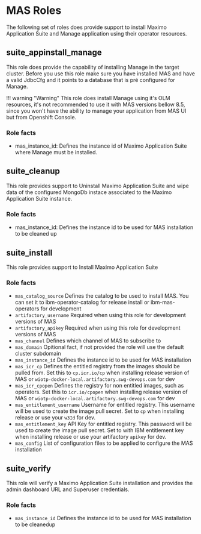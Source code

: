 # MAS Roles
The following set of roles does provide support to install Maximo Application Suite and Manage application using their operator resources.


## suite_appinstall_manage
This role does provide the capability of installing Manage in the target cluster. Before you use this role make sure you have installed MAS and have a valid JdbcCfg and it points to a database that is pré configured for Manage.

!!! warning "Warning"
    This role does install Manage using it's OLM resources, it's not recommended to use it with MAS versions bellow 8.5, since you won't have the ability to manage your application from MAS UI but from Openshift Console.

### Role facts
- mas_instance_id: Defines the instance id of Maximo Application Suite where Manage must be installed.


## suite_cleanup
This role provides support to Uninstall Maximo Application Suite and wipe data of the configured MongoDb instace associated to the Maximo Application Suite instance.

### Role facts
- mas_instance_id: Defines the instance id to be used for MAS installation to be cleaned up


## suite_install
This role provides support to Install Maximo Application Suite

### Role facts

- `mas_catalog_source` Defines the catalog to be used to install MAS. You can set it to      ibm-operator-catalog for release install or ibm-mas-operators for development
- `artifactory_username` Required when using this role for development versions of MAS
- `artifactory_apikey` Required when using this role for development versions of MAS
- `mas_channel` Defines which channel of MAS to subscribe to
- `mas_domain` Opitional fact, if not provided the role will use the default cluster subdomain
- `mas_instance_id` Defines the instance id to be used for MAS installation
- `mas_icr_cp` Defines the entitled registry from the images should be pulled from. Set this to `cp.icr.io/cp` when installing release version of MAS or `wiotp-docker-local.artifactory.swg-devops.com` for dev
- `mas_icr_cpopen` Defines the registry for non entitled images, such as operators. Set this to `icr.io/cpopen` when installing release version of MAS or `wiotp-docker-local.artifactory.swg-devops.com` for dev
- `mas_entitlement_username` Username for entitled registry. This username will be used to create the image pull secret. Set to `cp` when installing release or use your `w3Id` for dev.
- `mas_entitlement_key` API Key for entitled registry. This password will be used to create the image pull secret. Set to with IBM entitlement key when installing release or use your artifactory `apikey` for dev.
- `mas_config` List of configuration files to be applied to configure the MAS installation


## suite_verify
This role will verify a Maximo Application Suite installation and provides the admin dashboard URL and Superuser credentials.

### Role facts

- `mas_instance_id` Defines the instance id to be used for MAS installation to be cleanedup